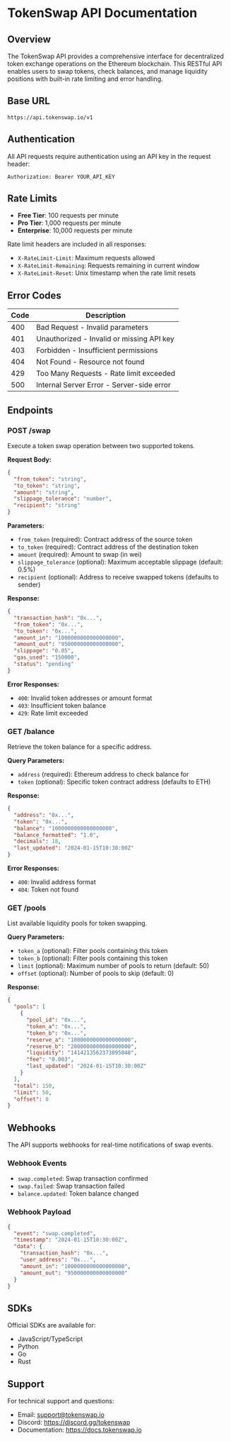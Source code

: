 # TokenSwap API Documentation

## Overview

The TokenSwap API provides a comprehensive interface for decentralized token exchange operations on the Ethereum blockchain. This RESTful API enables users to swap tokens, check balances, and manage liquidity positions with built-in rate limiting and error handling.

## Base URL

```
https://api.tokenswap.io/v1
```

## Authentication

All API requests require authentication using an API key in the request header:

```
Authorization: Bearer YOUR_API_KEY
```

## Rate Limits

- **Free Tier**: 100 requests per minute
- **Pro Tier**: 1,000 requests per minute
- **Enterprise**: 10,000 requests per minute

Rate limit headers are included in all responses:
- `X-RateLimit-Limit`: Maximum requests allowed
- `X-RateLimit-Remaining`: Requests remaining in current window
- `X-RateLimit-Reset`: Unix timestamp when the rate limit resets

## Error Codes

| Code | Description |
|------|-------------|
| 400 | Bad Request - Invalid parameters |
| 401 | Unauthorized - Invalid or missing API key |
| 403 | Forbidden - Insufficient permissions |
| 404 | Not Found - Resource not found |
| 429 | Too Many Requests - Rate limit exceeded |
| 500 | Internal Server Error - Server-side error |

## Endpoints

### POST /swap

Execute a token swap operation between two supported tokens.

**Request Body:**
```json
{
  "from_token": "string",
  "to_token": "string", 
  "amount": "string",
  "slippage_tolerance": "number",
  "recipient": "string"
}
```

**Parameters:**
- `from_token` (required): Contract address of the source token
- `to_token` (required): Contract address of the destination token
- `amount` (required): Amount to swap (in wei)
- `slippage_tolerance` (optional): Maximum acceptable slippage (default: 0.5%)
- `recipient` (optional): Address to receive swapped tokens (defaults to sender)

**Response:**
```json
{
  "transaction_hash": "0x...",
  "from_token": "0x...",
  "to_token": "0x...",
  "amount_in": "1000000000000000000",
  "amount_out": "950000000000000000",
  "slippage": "0.05",
  "gas_used": "150000",
  "status": "pending"
}
```

**Error Responses:**
- `400`: Invalid token addresses or amount format
- `403`: Insufficient token balance
- `429`: Rate limit exceeded

### GET /balance

Retrieve the token balance for a specific address.

**Query Parameters:**
- `address` (required): Ethereum address to check balance for
- `token` (optional): Specific token contract address (defaults to ETH)

**Response:**
```json
{
  "address": "0x...",
  "token": "0x...",
  "balance": "1000000000000000000",
  "balance_formatted": "1.0",
  "decimals": 18,
  "last_updated": "2024-01-15T10:30:00Z"
}
```

**Error Responses:**
- `400`: Invalid address format
- `404`: Token not found

### GET /pools

List available liquidity pools for token swapping.

**Query Parameters:**
- `token_a` (optional): Filter pools containing this token
- `token_b` (optional): Filter pools containing this token
- `limit` (optional): Maximum number of pools to return (default: 50)
- `offset` (optional): Number of pools to skip (default: 0)

**Response:**
```json
{
  "pools": [
    {
      "pool_id": "0x...",
      "token_a": "0x...",
      "token_b": "0x...",
      "reserve_a": "1000000000000000000",
      "reserve_b": "2000000000000000000",
      "liquidity": "1414213562373095048",
      "fee": "0.003",
      "last_updated": "2024-01-15T10:30:00Z"
    }
  ],
  "total": 150,
  "limit": 50,
  "offset": 0
}
```

## Webhooks

The API supports webhooks for real-time notifications of swap events.

### Webhook Events

- `swap.completed`: Swap transaction confirmed
- `swap.failed`: Swap transaction failed
- `balance.updated`: Token balance changed

### Webhook Payload

```json
{
  "event": "swap.completed",
  "timestamp": "2024-01-15T10:30:00Z",
  "data": {
    "transaction_hash": "0x...",
    "user_address": "0x...",
    "amount_in": "1000000000000000000",
    "amount_out": "950000000000000000"
  }
}
```

## SDKs

Official SDKs are available for:
- JavaScript/TypeScript
- Python
- Go
- Rust

## Support

For technical support and questions:
- Email: support@tokenswap.io
- Discord: https://discord.gg/tokenswap
- Documentation: https://docs.tokenswap.io
